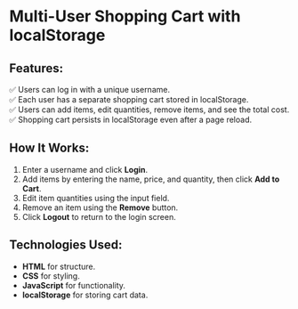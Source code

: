 # Multi-User Shopping Cart with localStorage

## Features:
✅ Users can log in with a unique username.  
✅ Each user has a separate shopping cart stored in localStorage.  
✅ Users can add items, edit quantities, remove items, and see the total cost.  
✅ Shopping cart persists in localStorage even after a page reload.  

## How It Works:
1. Enter a username and click **Login**.
2. Add items by entering the name, price, and quantity, then click **Add to Cart**.
3. Edit item quantities using the input field.
4. Remove an item using the **Remove** button.
5. Click **Logout** to return to the login screen.

## Technologies Used:
- **HTML** for structure.
- **CSS** for styling.
- **JavaScript** for functionality.
- **localStorage** for storing cart data.


